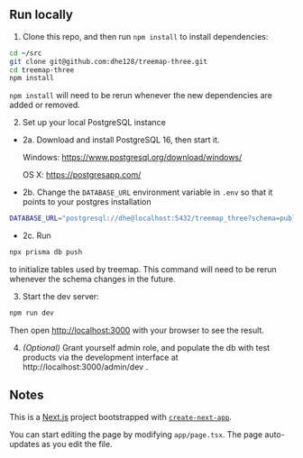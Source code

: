 

## Run locally

1. Clone this repo, and then run `npm install` to install dependencies:
```bash
cd ~/src
git clone git@github.com:dhe128/treemap-three.git
cd treemap-three
npm install
```
`npm install` will need to be rerun whenever the new dependencies are added or removed.

2. Set up your local PostgreSQL instance
* 2a. Download and install PostgreSQL 16, then start it.

    Windows: https://www.postgresql.org/download/windows/

    OS X: https://postgresapp.com/

* 2b. Change the `DATABASE_URL` environment variable in `.env` so that it points to your postgres installation
```bash
DATABASE_URL="postgresql://dhe@localhost:5432/treemap_three?schema=public"
```

* 2c. Run
```bash
npx prisma db push
```
to initialize tables used by treemap. This command will need to be rerun whenever the schema changes in the future.

3. Start the dev server:

```bash
npm run dev
```
Then open [http://localhost:3000](http://localhost:3000) with your browser to see the result.

4. *(Optional)* Grant yourself admin role, and populate the db with test products via the development interface at http://localhost:3000/admin/dev .

## Notes

This is a [Next.js](https://nextjs.org/) project bootstrapped with [`create-next-app`](https://github.com/vercel/next.js/tree/canary/packages/create-next-app).

You can start editing the page by modifying `app/page.tsx`. The page auto-updates as you edit the file.
